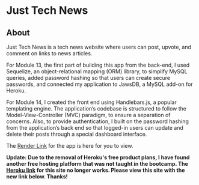 # Just Tech News

## About

Just Tech News is a tech news website where users can post, upvote, and comment on links to news articles.

For Module 13, the first part of building this app from the back-end, I used Sequelize, an object-relational mapping (ORM) library, to simplify MySQL queries, added password hashing so that users can create secure passwords, and connected my application to JawsDB, a MySQL add-on for Heroku.

For Module 14, I created the front end using Handlebars.js, a popular templating engine. The application’s codebase is structured to follow the Model-View-Controller (MVC) paradigm, to ensure a separation of concerns. Also, to provide authentication, I built on the password hashing from the application’s back end so that logged-in users can update and delete their posts through a special dashboard interface.

The [Render Link](https://just-tech-news-i86q.onrender.com/) for the app is here for you to view.

**Update: Due to the removal of Heroku's free product plans, I have found another free hosting platform that was not taught in the bootcamp. The [Heroku link](https://powerful-gorge-74483.herokuapp.com/) for this site no longer works. Please view this site with the new link below. Thanks!**